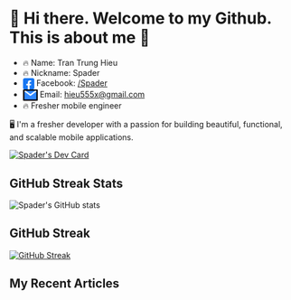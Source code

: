 # 👋 Hi there. Welcome to my Github. This is about me 👋

- 🔥 Name: Tran Trung Hieu
- 🔥 Nickname: Spader
- <img align="center" src="./img/facebook.png" title = "Twitter" alt="" height="20" /> Facebook: [/Spader](https://www.facebook.com/hieu.spader/)
- <img align="center" src="./img/email1.png" title = "Twitter" alt="" height="20" /> Email: [hieu555x@gmail.com](mailto:hieu555x@gmail.com)
- 🔥 Fresher mobile engineer 

🖥️ I'm a fresher developer with a passion for building beautiful, functional, and scalable mobile applications.

<a href="https://app.daily.dev/spader"><img src="https://api.daily.dev/devcards/71ad73c290294198a935427524aba32e.png?r=j1c" width="400" alt="Spader's Dev Card"/></a>
<br>


## GitHub Streak Stats

![Spader's GitHub stats](https://github-readme-stats.vercel.app/api?username=hieu555x&show_icons=true&bg_color=00000000)

## GitHub Streak

[![GitHub Streak](https://github-readme-streak-stats.herokuapp.com?user=hieu555x&theme=tokyonight&hide_border=true&border_radius=5&locale=vi&date_format=j%20M%5B%20Y%5D&card_width=496)](https://git.io/streak-stats)

## My Recent Articles
